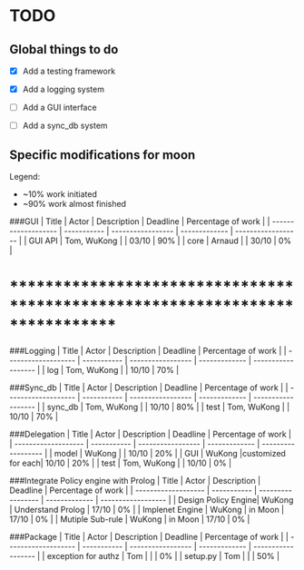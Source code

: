 TODO
====

Global things to do
-------------------
- [x] Add a testing framework
- [x] Add a logging system
- [ ] Add a GUI interface
- [ ] Add a sync_db system



Specific modifications for moon
-------------------------------
Legend:
- ~10% work initiated
- ~90% work almost finished


###GUI
| Title               | Actor       | Description       | Deadline      | Percentage of work |
| ------------------- | ----------- | ----------------- | ------------- | ------------------ |
| GUI API             | Tom, WuKong |                   | 03/10         | 90%                |
| core                | Arnaud      |                   | 30/10         | 0%                 |


# ****************************************************************************
###Logging
| Title               | Actor       | Description       | Deadline      | Percentage of work |
| ------------------- | ----------- | ----------------- | ------------- | ------------------ |
| log                 | Tom, WuKong |                   | 10/10         | 70%                |


###Sync_db
| Title               | Actor       | Description       | Deadline      | Percentage of work |
| ------------------- | ----------- | ----------------- | ------------- | ------------------ |
| sync_db             | Tom, WuKong |                   | 10/10         | 80%                |
| test                | Tom, WuKong |                   | 10/10         | 70%                |


###Delegation
| Title               | Actor       | Description       | Deadline      | Percentage of work |
| ------------------- | ----------- | ----------------- | ------------- | ------------------ |
| model               | WuKong      |                   | 10/10         | 20%                |
| GUI                 | WuKong      |customized for each| 10/10         | 20%                |
| test                | Tom, WuKong |                   | 10/10         | 0%                 |

###Integrate Policy engine with Prolog
| Title               | Actor       | Description       | Deadline      | Percentage of work |
| ------------------- | ----------- | ----------------- | ------------- | ------------------ |
| Design Policy Engine| WuKong      | Understand Prolog | 17/10         | 0%                 | 
| Implenet Engine     | WuKong      | in Moon           | 17/10         | 0%                 |
| Mutiple Sub-rule    | WuKong      | in Moon           | 17/10         | 0%                 |


###Package
| Title               | Actor       | Description       | Deadline      | Percentage of work |
| ------------------- | ----------- | ----------------- | ------------- | ------------------ |
| exception for authz | Tom         |                   |               | 0%                 |
| setup.py            | Tom         |                   |               | 50%                |

